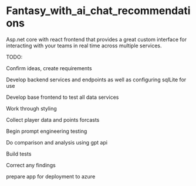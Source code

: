 # Fantasy_with_ai_chat_recommendations
Asp.net core with react frontend that provides a great custom interface for interacting with your teams in real time across multiple services.


TODO:

Confirm ideas, create requirements

Develop backend services and endpoints as well as configuring sqlLite for use

Develop base frontend to test all data services

Work through styling 

Collect player data and points forcasts

Begin prompt engineering testing

Do comparison and analysis using gpt api


Build tests

Correct any findings

prepare app for deployment to azure


